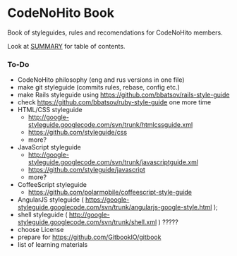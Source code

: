 CodeNoHito Book
===============

Book of styleguides, rules and recomendations for CodeNoHito members.

Look at [SUMMARY](SUMMARY.md) for table of contents.




### To-Do

* CodeNoHito philosophy (eng and rus versions in one file)
* make git styleguide (commits rules, rebase, config etc.)
* make Rails styleguide using https://github.com/bbatsov/rails-style-guide
* check https://github.com/bbatsov/ruby-style-guide one more time
* HTML/CSS styleguide
  * http://google-styleguide.googlecode.com/svn/trunk/htmlcssguide.xml
  * https://github.com/styleguide/css
  * more?
* JavaScript styleguide
  * http://google-styleguide.googlecode.com/svn/trunk/javascriptguide.xml
  * https://github.com/styleguide/javascript
  * more?
* CoffeeScript styleguide
  * https://github.com/polarmobile/coffeescript-style-guide
* AngularJS styleguide ( https://google-styleguide.googlecode.com/svn/trunk/angularjs-google-style.html );
* shell styleguide ( http://google-styleguide.googlecode.com/svn/trunk/shell.xml ) ?????
* choose License
* prepare for https://github.com/GitbookIO/gitbook
* list of learning materials
